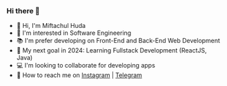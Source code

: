 ### Hi there 👋

- 👋 Hi, I'm Miftachul Huda
- 👀 I'm interested in Software Engineering
- 📚 I'm prefer developing on Front-End and Back-End Web Development
- 🎯 My next goal in 2024: Learning Fullstack Development (ReactJS, Java)
- 💻 I'm looking to collaborate for developing apps
- 🤝 How to reach me on 
<a href="https://www.instagram.com/miftachulhd/" target="_blank">Instagram</a> | 
<a href="https://t.me/mif_OS" target="_blank">Telegram</a>

<!--
**knock5/knock5** is a ✨ _special_ ✨ repository because its `README.md` (this file) appears on your GitHub profile.
